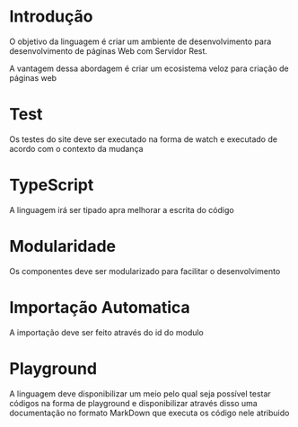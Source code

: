 # Introdução

O objetivo da linguagem é criar um ambiente de desenvolvimento para desenvolvimento de páginas Web com Servidor Rest.

A vantagem dessa abordagem é criar um ecosistema veloz para criação de páginas web

# Test

Os testes do site deve ser executado na forma de watch e executado de acordo com o contexto da mudança

# TypeScript

A linguagem irá ser tipado apra melhorar a escrita do código

# Modularidade

Os componentes deve ser modularizado para facilitar o desenvolvimento

# Importação Automatica

A importação deve ser feito através do id do modulo

# Playground

A linguagem deve disponibilizar um meio pelo qual seja possível testar códigos na forma de playground e disponibilizar através disso uma documentação no formato MarkDown que executa os código nele atribuido